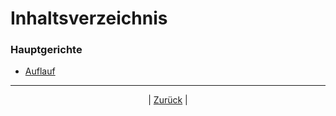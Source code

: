 # Inhaltsverzeichnis

### Hauptgerichte

- [Auflauf](021-Auflauf/index.md)



------

<p align="center">| <a href="../index.md">Zurück</a> |</p>